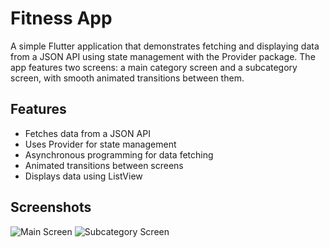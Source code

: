 
# Fitness App

A simple Flutter application that demonstrates fetching and displaying data from a JSON API using state management with the Provider package. The app features two screens: a main category screen and a subcategory screen, with smooth animated transitions between them.

## Features

- Fetches data from a JSON API
- Uses Provider for state management
- Asynchronous programming for data fetching
- Animated transitions between screens
- Displays data using ListView

## Screenshots

![Main Screen](screenshots/main_screen.png)
![Subcategory Screen](screenshots/subcategory_screen.png)

